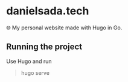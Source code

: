 # danielsada.tech
🌐 My personal website made with Hugo in Go.

## Running the project

Use Hugo and run

> hugo serve

